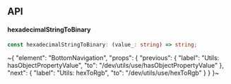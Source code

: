 

## API

#### hexadecimalStringToBinary

```ts
const hexadecimalStringToBinary: (value_: string) => string;
```


~{
  "element": "BottomNavigation",
  "props": {
    "previous": {
      "label": "Utils: hasObjectPropertyValue",
      "to": "/dev/utils/use/hasObjectPropertyValue"
    },
    "next": {
      "label": "Utils: hexToRgb",
      "to": "/dev/utils/use/hexToRgb"
    }
  }
}~
